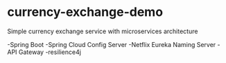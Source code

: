 # currency-exchange-demo
Simple currency exchange service with microservices architecture

-Spring Boot
-Spring Cloud Config Server
-Netflix Eureka Naming Server
-API Gateway
-resilience4j
